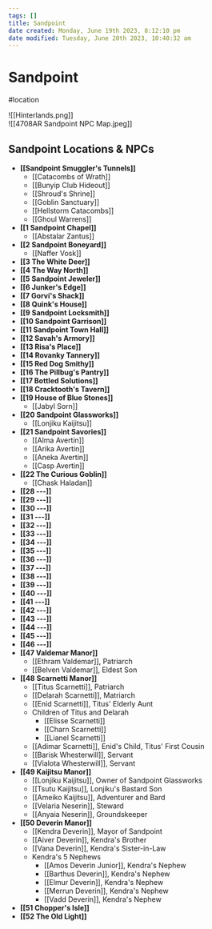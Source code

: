 ```yaml
---
tags: []
title: Sandpoint
date created: Monday, June 19th 2023, 8:12:10 pm
date modified: Tuesday, June 20th 2023, 10:40:32 am
---
```


# Sandpoint

#location

![[Hinterlands.png]]  
![[4708AR Sandpoint NPC Map.jpeg]]

## Sandpoint Locations & NPCs

- **[[Sandpoint Smuggler's Tunnels]]**
	- [[Catacombs of Wrath]]
	- [[Bunyip Club Hideout]]
	- [[Shroud's Shrine]]
	- [[Goblin Sanctuary]]
	- [[Hellstorm Catacombs]]
	- [[Ghoul Warrens]]
- **[[1 Sandpoint Chapel]]**
	- [[Abstalar Zantus]]
- **[[2 Sandpoint Boneyard]]**
	- [[Naffer Vosk]]
- **[[3 The White Deer]]**
- **[[4 The Way North]]**
- **[[5 Sandpoint Jeweler]]**
- **[[6 Junker's Edge]]**
- **[[7 Gorvi's Shack]]**
- **[[8 Quink's House]]**
- **[[9 Sandpoint Locksmith]]**
- **[[10 Sandpoint Garrison]]**
- **[[11 Sandpoint Town Hall]]**
- **[[12 Savah's Armory]]**
- **[[13 Risa's Place]]**
- **[[14 Rovanky Tannery]]**
- **[[15 Red Dog Smithy]]**
- **[[16 The Pillbug's Pantry]]**
- **[[17 Bottled Solutions]]**
- **[[18 Cracktooth's Tavern]]**
- **[[19 House of Blue Stones]]**
	- [[Jabyl Sorn]]
- **[[20 Sandpoint Glassworks]]**
	- [[Lonjiku Kaijitsu]]
- **[[21 Sandpoint Savories]]**
	- [[Alma Avertin]]
	- [[Arika Avertin]]
	- [[Aneka Avertin]]
	- [[Casp Avertin]]
- **[[22 The Curious Goblin]]**
	- [[Chask Haladan]]
- **[[28 ---]]**
- **[[29 ---]]**
- **[[30 ---]]**
- **[[31 ---]]**
- **[[32 ---]]**
- **[[33 ---]]**
- **[[34 ---]]**
- **[[35 ---]]**
- **[[36 ---]]**
- **[[37 ---]]**
- **[[38 ---]]**
- **[[39 ---]]**
- **[[40 ---]]**
- **[[41 ---]]**
- **[[42 ---]]**
- **[[43 ---]]**
- **[[44 ---]]**
- **[[45 ---]]**
- **[[46 ---]]**
- **[[47 Valdemar Manor]]**
	- [[Ethram Valdemar]], Patriarch
	- [[Belven Valdemar]], Eldest Son
- **[[48 Scarnetti Manor]]**
	- [[Titus Scarnetti]], Patriarch
	- [[Delarah Scarnetti]], Matriarch
	- [[Enid Scarnetti]], Titus' Elderly Aunt
	- Children of Titus and Delarah
		- [[Elisse Scarnetti]]
		- [[Charn Scarnetti]]
		- [[Lianel Scarnetti]]
	- [[Adimar Scarnetti]], Enid's Child, Titus' First Cousin
	- [[Barisk Whesterwill]], Servant
	- [[Vialota Whesterwill]], Servant
- **[[49 Kaijitsu Manor]]**
	- [[Lonjiku Kaijitsu]], Owner of Sandpoint Glassworks
	- [[Tsutu Kaijitsu]], Lonjiku's Bastard Son
	- [[Ameiko Kaijitsu]], Adventurer and Bard
	- [[Velaria Neserin]], Steward
	- [[Anyaia Neserin]], Groundskeeper
- **[[50 Deverin Manor]]**
	- [[Kendra Deverin]], Mayor of Sandpoint
	- [[Aiver Deverin]], Kendra's Brother
	- [[Vana Deverin]], Kendra's Sister-in-Law
	- Kendra's 5 Nephews
		- [[Amos Deverin Junior]], Kendra's Nephew
		- [[Barthus Deverin]], Kendra's Nephew
		- [[Elmur Deverin]], Kendra's Nephew
		- [[Merrun Deverin]], Kendra's Nephew
		- [[Vadd Deverin]], Kendra's Nephew
- **[[51 Chopper's Isle]]**
- **[[52 The Old Light]]**
